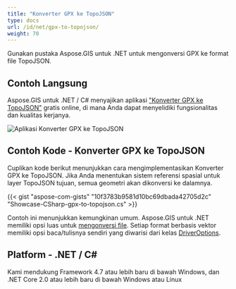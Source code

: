 ```yaml
---
title: "Konverter GPX ke TopoJSON"
type: docs
url: /id/net/gpx-to-topojson/
weight: 70
---
```


Gunakan pustaka Aspose.GIS untuk .NET untuk mengonversi GPX ke format file TopoJSON.

## **Contoh Langsung**

Aspose.GIS untuk .NET / C# menyajikan aplikasi ["Konverter GPX ke TopoJSON"](https://products.aspose.app/gis/conversion/gpx-to-topojson) gratis online, di mana Anda dapat menyelidiki fungsionalitas dan kualitas kerjanya.

![Aplikasi Konverter GPX ke TopoJSON](conversion.png)

## **Contoh Kode - Konverter GPX ke TopoJSON**

Cuplikan kode berikut menunjukkan cara mengimplementasikan Konverter GPX ke TopoJSON. Jika Anda menentukan sistem referensi spasial untuk layer TopoJSON tujuan, semua geometri akan dikonversi ke dalamnya. 

{{< gist "aspose-com-gists" "10f3783b9581d10bc69dbada42705d2c" "Showcase-CSharp-gpx-to-topojson.cs" >}}

Contoh ini menunjukkan kemungkinan umum. Aspose.GIS untuk .NET memiliki opsi luas untuk [mengonversi file](https://docs.aspose.com/gis/net/vector-layers/). Setiap format berbasis vektor memiliki opsi baca/tulisnya sendiri yang diwarisi dari kelas [DriverOptions](https://reference.aspose.com/gis/net/aspose.gis/driveroptions).

## **Platform - .NET / C#**

Kami mendukung Framework 4.7 atau lebih baru di bawah Windows, dan .NET Core 2.0 atau lebih baru di bawah Windows atau Linux
